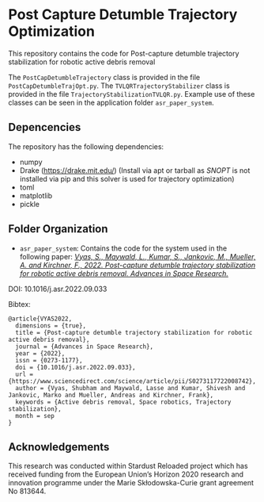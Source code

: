 # Post Capture Detumble Trajectory Optimization

This repository contains the code for Post-capture detumble trajectory stabilization for robotic active debris removal

The `PostCapDetumbleTrajectory` class is provided in the file `PostCapDetumbleTrajOpt.py`. The `TVLQRTrajectoryStabilizer` class is provided in the file `TrajectoryStabilizationTVLQR.py`. Example use of these classes can be seen in the application folder `asr_paper_system`.

## Depencencies

The repository has the following dependencies:

- numpy
- Drake (<https://drake.mit.edu/>) (Install via apt or tarball as *SNOPT* is not installed via pip and this solver is used for trajectory optimization)
- toml
- matplotlib
- pickle

## Folder Organization

- `asr_paper_system`: Contains the code for the system used in the following paper: [*Vyas, S., Maywald, L., Kumar, S., Jankovic, M., Mueller, A. and Kirchner, F., 2022. Post-capture detumble trajectory stabilization for robotic active debris removal. Advances in Space Research.*](https://www.sciencedirect.com/science/article/pii/S0273117722008742)

DOI: 10.1016/j.asr.2022.09.033

Bibtex:

```
@article{VYAS2022,
  dimensions = {true},
  title = {Post-capture detumble trajectory stabilization for robotic active debris removal},
  journal = {Advances in Space Research},
  year = {2022},
  issn = {0273-1177},
  doi = {10.1016/j.asr.2022.09.033},
  url = {https://www.sciencedirect.com/science/article/pii/S0273117722008742},
  author = {Vyas, Shubham and Maywald, Lasse and Kumar, Shivesh and Jankovic, Marko and Mueller, Andreas and Kirchner, Frank},
  keywords = {Active debris removal, Space robotics, Trajectory stabilization},
  month = sep
}
```

## Acknowledgements

This research was conducted within Stardust Reloaded project which has received funding from the European Union’s Horizon 2020 research and innovation programme under the Marie Skłodowska-Curie grant agreement No 813644.
